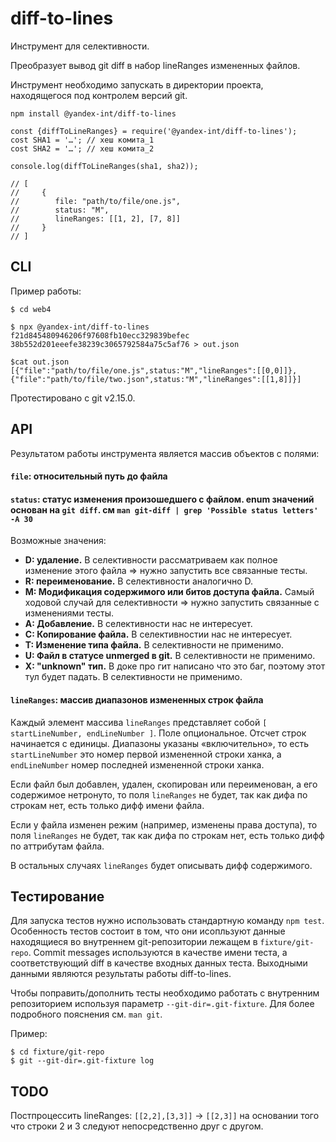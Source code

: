 # diff-to-lines

Инструмент для селективности.
 
Преобразует вывод git diff в набор lineRanges измененных файлов. 

Инструмент необходимо запускать в директории проекта, находящегося под контролем версий git.


```
npm install @yandex-int/diff-to-lines
```

```
const {diffToLineRanges} = require('@yandex-int/diff-to-lines');
cost SHA1 = '…'; // хеш комита_1
cost SHA2 = '…'; // хеш комита_2

console.log(diffToLineRanges(sha1, sha2));

// [
//     {
//        file: "path/to/file/one.js",
//        status: "M",
//        lineRanges: [[1, 2], [7, 8]]
//     }
// ]
```

## CLI

Пример работы:

```
$ cd web4

$ npx @yandex-int/diff-to-lines f21d845480946206f97608fb10ecc329839befec 38b552d201eeefe38239c3065792584a75c5af76 > out.json

$cat out.json
[{"file":"path/to/file/one.js",status:"M","lineRanges":[[0,0]]},{"file":"path/to/file/two.json",status:"M","lineRanges":[[1,8]]}]
```

Протестировано с git v2.15.0.

## API

Результатом работы инструмента является массив объектов с полями:

#### `file`: относительный путь до файла

#### `status`: статус изменения произошедшего с файлом. enum значений основан на `git diff`. см `man git-diff | grep 'Possible status letters' -A 30`


Возможные значения:

 * **D: удаление.** В селективности рассматриваем как полное изменение этого файла => нужно запустить все связанные тесты.
 * **R: переименование.** В селективности аналогично D.
 * **M: Модификация содержимого или битов доступа файла.** Самый ходовой случай для селективности => нужно запустить связанные с изменениями тесты.
 * **A: Добавление.** В селективности нас не интересует.
 * **C: Копирование файла.** В селективностии нас не интересует.
 * **T: Изменение типа файла.** В селективности не применимо.
 * **U: Файл в статусе unmerged в git.** В селективности не применимо.
 * **X: "unknown" тип.** В доке про гит написано что это баг, поэтому этот тул будет падать. В селективности не применимо.


#### `lineRanges`: массив диапазонов измененных строк файла

Каждый элемент массива `lineRanges` представляет собой `[ startLineNumber, endLineNumber ]`. Поле опциональное. Отсчет строк начинается с единицы. Диапазоны указаны «включительно», то есть `startLineNumber` это номер первой измененной строки ханка, а `endLineNumber` номер последней измененной строки ханка.

Если файл был добавлен, удален, скопирован или переименован, а его содержимое нетронуто, то поля `lineRanges` не будет, так как дифа по строкам нет, есть только дифф имени файла.

Если у файла изменен режим (например, изменены права доступа), то поля `lineRanges` не будет, так как дифа по строкам нет, есть только дифф по аттрибутам файла. 

В остальных случаях `lineRanges` будет описывать дифф содержимого.

## Тестирование

Для запуска тестов нужно использовать стандартную команду `npm test`. Особенность тестов состоит в том, что они исопльзуют данные находящиеся во внутреннем git-репозитории лежащем в `fixture/git-repo`. Commit messages используются в качестве имени теста, а соответствующий diff в качестве входных данных теста. Выходными данными являются результаты работы diff-to-lines. 

Чтобы поправить/дополнить тесты необходимо работать с внутренним репозиторием используя параметр `--git-dir=.git-fixture`. Для более подробного пояснения см. `man git`.

Пример:

```
$ cd fixture/git-repo
$ git --git-dir=.git-fixture log
```


## TODO

Постпроцессить lineRanges: `[[2,2],[3,3]]` -> `[[2,3]]` на основании того что строки 2 и 3 следуют непосредственно друг с другом.